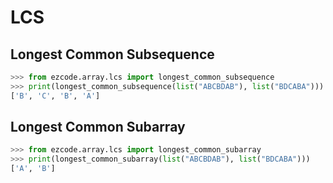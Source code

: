 # LCS

## Longest Common Subsequence

```python
>>> from ezcode.array.lcs import longest_common_subsequence
>>> print(longest_common_subsequence(list("ABCBDAB"), list("BDCABA")))
['B', 'C', 'B', 'A']
```

## Longest Common Subarray

```python
>>> from ezcode.array.lcs import longest_common_subarray
>>> print(longest_common_subarray(list("ABCBDAB"), list("BDCABA")))
['A', 'B']
```
